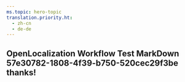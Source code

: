 ```yaml
---
ms.topic: hero-topic
translation.priority.ht: 
  - zh-cn
  - de-de
---
```

## OpenLocalization Workflow Test MarkDown 57e30782-1808-4f39-b750-520cec29f3be thanks!

